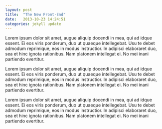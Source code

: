 ```yaml
---
layout: post
title:  "The New Front-End"
date:   2013-10-23 14:24:51
categories: jekyll update
---
```


<p>Lorem ipsum dolor sit amet, augue aliquip docendi in mea, qui ad idque essent. Ei eos viris ponderum, duo ut quaeque intellegebat. Usu te debet admodum reprimique, eos in modus instructior. In adipisci elaboraret duo, sea et hinc ignota rationibus. Nam platonem intellegat ei. No mei inani partiendo evertitur.</p>

<p>Lorem ipsum dolor sit amet, augue aliquip docendi in mea, qui ad idque essent. Ei eos viris ponderum, duo ut quaeque intellegebat. Usu te debet admodum reprimique, eos in modus instructior. In adipisci elaboraret duo, sea et hinc ignota rationibus. Nam platonem intellegat ei. No mei inani partiendo evertitur.</p>

<p>Lorem ipsum dolor sit amet, augue aliquip docendi in mea, qui ad idque essent. Ei eos viris ponderum, duo ut quaeque intellegebat. Usu te debet admodum reprimique, eos in modus instructior. In adipisci elaboraret duo, sea et hinc ignota rationibus. Nam platonem intellegat ei. No mei inani partiendo evertitur.</p>